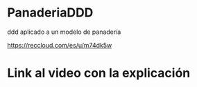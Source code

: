 # PanaderiaDDD
ddd aplicado a un modelo de panadería

 https://reccloud.com/es/u/m74dk5w
<h1>Link al video con la explicación <h1>
